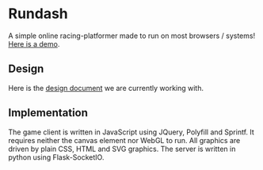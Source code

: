 # Rundash
A simple online racing-platformer made to run on most browsers / systems! [Here is a demo](https://codepen.io/_bm/full/QgVPqo/).

## Design
Here is the [design document](https://docs.google.com/document/d/1luPd_t-Zen7it4TMPxJb4RIFfKE-jRKTVQ8oJJ5pEbw/edit?usp=sharing) we are currently working with.

## Implementation
The game client is written in JavaScript using JQuery, Polyfill and Sprintf. It requires neither the canvas element nor WebGL to run. All graphics are driven by plain CSS, HTML and SVG graphics.
The server is written in python using Flask-SocketIO.